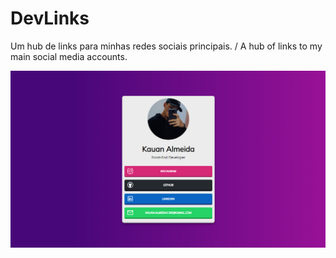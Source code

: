 # DevLinks
Um hub de links para minhas redes sociais principais. / A hub of links to my main social media accounts.

![preview da página](devlinks/preview.png)
